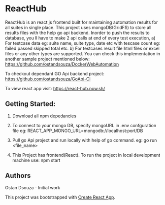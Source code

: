 # ReactHub

ReactHub is an react js frontend built for maintaining automation results for all suites in single place. This project uses mongoDB(GridFS) to store all results files with the help go api backend. Inorder to push the results to database, you ll have to make 2 api calls at end of every test execution, a) For testcase data eg: suite name, suite type, date etc with tescase count eg: failed passed skipped total etc.
b) For testcases result file html files or excel files or any other types are supported.
You can check this implementation in another sample project mentioned below:
https://github.com/ostandsouza/DockerWebAutomation

To checkout dependant GO Api backend project:
https://github.com/ostandsouza/GoApi-CI

To view react app visit:
https://react-hub.now.sh/

## Getting Started:

1) Download all npm depedancies

2) To connect to your mongo DB, specify mongoURL in .env confguration file
 eg: REACT_APP_MONGO_URL=mongodb://localhost:port/DB
 
3) Pull go Api project and run locally with help of go command.
eg: go run <file_name>

4) This Project has frontend(React). To run the project in local development machine use:
npm start

## Authors
Ostan Dsouza - Initial work


This project was bootstrapped with [Create React App](https://github.com/facebook/create-react-app).
